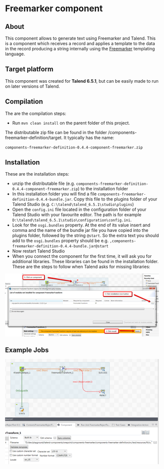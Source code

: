 # Freemarker component

## About
This component allows to generate text using Freemarker and Talend. This is a 
component which receives a record and applies a template to the data in the record 
producing a string internally using the [Freemarker](https://freemarker.apache.org/) 
templating language.

## Target platform
This component was created for **Talend 6.5.1**, but can be easily made to run on
later versions of Talend.

## Compilation
The are the compilation steps:

- Run `mvn clean install` on the parent folder of this project.

The distributable zip file can be found in the folder <project-root>/components-freemarker-definition/target.
It typically has the name: 

`components-freemarker-definition-0.4.4-component-freemarker.zip`

## Installation

These are the installation steps:

- unzip the distributable file (e.g. `components-freemarker-definition-0.4.4-component-freemarker.zip`) to the installation folder
- In this installation folder you will find a file `components-freemarker-definition-0.4.4-bundle.jar`. 
  Copy this file to the plugins folder of your Talend Studio (e.g. `C:\talend\talend_6.5.1\studio\plugins`)
- Open the `config.ini` file located in the configuration folder of your Talend Studio with your favourite editor.
  The path is for example `D:\talend\talend_6.5.1\studio\configuration\config.ini`.
- Look for the `osgi.bundles` property. At the end of its value insert and comma and the name of the bundle jar file you have 
  copied into the plugins folder, followed by the string `@start`. So the extra text you should add
  to the `osgi.bundles` property should be e.g. `,components-freemarker-definition-0.4.4-bundle.jar@start`
- Now restart Talend Studio
- When you connect the component for the first time, it will ask you for additional libraries.
  These libraries can be found in the installation folder. These are the steps to follow when Talend
  asks for missing libraries:
  
![Inserting missing libraries](src/docs/asciidoc/lib_install_instructions.png "Inserting missing libraries")

## Example Jobs

![full_example](src/docs/asciidoc/example_job_1.png "Full Example")

